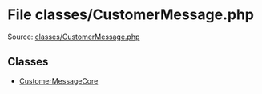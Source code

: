 File classes/CustomerMessage.php
=========

Source: [classes/CustomerMessage.php](https://github.com/PrestaShop/PrestaShop/blob/1.5.4.0/classes/CustomerMessage.php)


Classes
-------

* [CustomerMessageCore](class.CustomerMessageCore.md)

